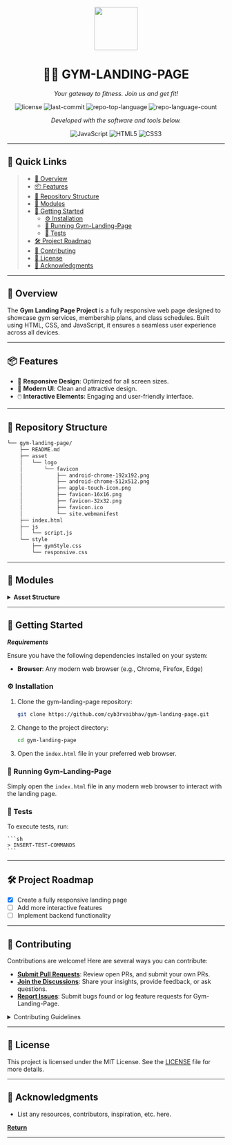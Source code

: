 <p align="center">
  <img src="https://cdn-icons-png.flaticon.com/512/6295/6295417.png" width="100" />
</p>

<h1 align="center">🏋️‍♂️ GYM-LANDING-PAGE</h1>

<p align="center">
  <em>Your gateway to fitness. Join us and get fit!</em>
</p>

<p align="center">
  <img src="https://img.shields.io/github/license/cyb3rvaibhav/gym-landing-page?style=flat&color=0080ff" alt="license">
  <img src="https://img.shields.io/github/last-commit/cyb3rvaibhav/gym-landing-page?style=flat&logo=git&logoColor=white&color=0080ff" alt="last-commit">
  <img src="https://img.shields.io/github/languages/top/cyb3rvaibhav/gym-landing-page?style=flat&color=0080ff" alt="repo-top-language">
  <img src="https://img.shields.io/github/languages/count/cyb3rvaibhav/gym-landing-page?style=flat&color=0080ff" alt="repo-language-count">
</p>

<p align="center">
  <em>Developed with the software and tools below.</em>
</p>

<p align="center">
  <img src="https://img.shields.io/badge/JavaScript-F7DF1E.svg?style=flat&logo=JavaScript&logoColor=black" alt="JavaScript">
  <img src="https://img.shields.io/badge/HTML5-E34F26.svg?style=flat&logo=HTML5&logoColor=white" alt="HTML5">
  <img src="https://img.shields.io/badge/CSS3-1572B6.svg?style=flat&logo=CSS3&logoColor=white" alt="CSS3">
</p>

<hr>

## 🔗 Quick Links

> - [📍 Overview](#-overview)
> - [📦 Features](#-features)
> - [📂 Repository Structure](#-repository-structure)
> - [🧩 Modules](#-modules)
> - [🚀 Getting Started](#-getting-started)
>   - [⚙️ Installation](#️-installation)
>   - [🤖 Running Gym-Landing-Page](#-running-gym-landing-page)
>   - [🧪 Tests](#-tests)
> - [🛠 Project Roadmap](#-project-roadmap)
> - [🤝 Contributing](#-contributing)
> - [📄 License](#-license)
> - [👏 Acknowledgments](#-acknowledgments)

---

## 📍 Overview

The **Gym Landing Page Project** is a fully responsive web page designed to showcase gym services, membership plans, and class schedules. Built using HTML, CSS, and JavaScript, it ensures a seamless user experience across all devices.

---

## 📦 Features

- 📱 **Responsive Design**: Optimized for all screen sizes.
- 💎 **Modern UI**: Clean and attractive design.
- 🖱️ **Interactive Elements**: Engaging and user-friendly interface.

---

## 📂 Repository Structure

```sh
└── gym-landing-page/
    ├── README.md
    ├── asset
    │   └── logo
    │       └── favicon
    │           ├── android-chrome-192x192.png
    │           ├── android-chrome-512x512.png
    │           ├── apple-touch-icon.png
    │           ├── favicon-16x16.png
    │           ├── favicon-32x32.png
    │           ├── favicon.ico
    │           └── site.webmanifest
    ├── index.html
    ├── js
    │   └── script.js
    └── style
        ├── gymStyle.css
        └── responsive.css
```

---

## 🧩 Modules

<details>
  <summary><strong>Asset Structure</strong></summary>
  <ul>
    <li><a href="https://github.com/cyb3rvaibhav/gym-landing-page/blob/master/index.html">index.html</a></li>
    <li><a href="https://github.com/cyb3rvaibhav/gym-landing-page/blob/master/asset/logo/favicon/site.webmanifest">site.webmanifest</a></li>
    <li><a href="https://github.com/cyb3rvaibhav/gym-landing-page/blob/master/style/responsive.css">responsive.css</a></li>
    <li><a href="https://github.com/cyb3rvaibhav/gym-landing-page/blob/master/style/gymStyle.css">gymStyle.css</a></li>
    <li><a href="https://github.com/cyb3rvaibhav/gym-landing-page/blob/master/js/script.js">script.js</a></li>
  </ul>
</details>

---

## 🚀 Getting Started

***Requirements***

Ensure you have the following dependencies installed on your system:
- **Browser**: Any modern web browser (e.g., Chrome, Firefox, Edge)

### ⚙️ Installation

1. Clone the gym-landing-page repository:

    ```sh
    git clone https://github.com/cyb3rvaibhav/gym-landing-page.git
    ```

2. Change to the project directory:

    ```sh
    cd gym-landing-page
    ```

3. Open the `index.html` file in your preferred web browser.

### 🤖 Running Gym-Landing-Page

Simply open the `index.html` file in any modern web browser to interact with the landing page.

### 🧪 Tests

To execute tests, run:

    ```sh
    > INSERT-TEST-COMMANDS
    ```

---

## 🛠 Project Roadmap

- [x] Create a fully responsive landing page
- [ ] Add more interactive features
- [ ] Implement backend functionality

---

## 🤝 Contributing

Contributions are welcome! Here are several ways you can contribute:

- **[Submit Pull Requests](https://github.com/cyb3rvaibhav/gym-landing-page/blob/main/CONTRIBUTING.md)**: Review open PRs, and submit your own PRs.
- **[Join the Discussions](https://github.com/cyb3rvaibhav/gym-landing-page/discussions)**: Share your insights, provide feedback, or ask questions.
- **[Report Issues](https://github.com/cyb3rvaibhav/gym-landing-page/issues)**: Submit bugs found or log feature requests for Gym-Landing-Page.

<details>
  <summary>Contributing Guidelines</summary>

1. **Fork the Repository**: Start by forking the project repository to your GitHub account.
2. **Clone Locally**: Clone the forked repository to your local machine using a Git client.
    ```sh
    git clone https://github.com/cyb3rvaibhav/gym-landing-page.git
    ```
3. **Create a New Branch**: Always work on a new branch, giving it a descriptive name.
    ```sh
    git checkout -b new-feature-x
    ```
4. **Make Your Changes**: Develop and test your changes locally.
5. **Commit Your Changes**: Commit with a clear message describing your updates.
    ```sh
    git commit -m 'Implemented new feature x.'
    ```
6. **Push to GitHub**: Push the changes to your forked repository.
    ```sh
    git push origin new-feature-x
    ```
7. **Submit a Pull Request**: Create a PR against the original project repository. Clearly describe the changes and their motivations.

Once your PR is reviewed and approved, it will be merged into the main branch.

</details>

---

## 📄 License

This project is licensed under the MIT License. See the [LICENSE](LICENSE) file for more details.

---

## 👏 Acknowledgments

- List any resources, contributors, inspiration, etc. here.

[**Return**](#-quick-links)

---
